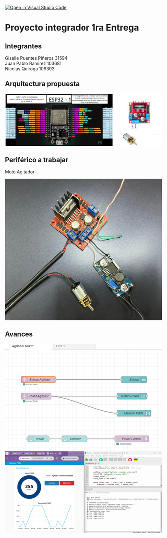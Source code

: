 [![Open in Visual Studio Code](https://classroom.github.com/assets/open-in-vscode-2e0aaae1b6195c2367325f4f02e2d04e9abb55f0b24a779b69b11b9e10269abc.svg)](https://classroom.github.com/online_ide?assignment_repo_id=21147873&assignment_repo_type=AssignmentRepo)
# Proyecto integrador 1ra Entrega

## Integrantes

Giselle Puentes Piñeros 31594  
Juan Pablo Ramirez 103681  
Nicolas Quiroga 109393  

## Arquitectura propuesta

![Periféricos del sistema](Diagrama.jpeg)

## Periférico a trabajar
Moto Agitador

![Periféricos del sistema](Perifericos.jpg)

## Avances

![Flujo del Proyecto 1](nodered.jpg)
![Flujo del Proyecto 1](NoderedPoryecto1entrega.jpg)

<!-- Subir en una carpeta src los códigos que tienen hasta el momento y esta sección agregar lo que consideren necesario referente a sus avances. -->

